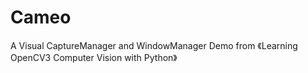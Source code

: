 # Cameo
A Visual CaptureManager and WindowManager Demo from 《Learning OpenCV3 Computer Vision with Python》
